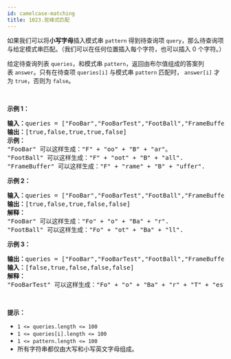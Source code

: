 ```yaml
---
id: camelcase-matching
title: 1023.驼峰式匹配
---
```

如果我们可以将**小写字母**插入模式串 <code>pattern</code> 得到待查询项 <code>query</code>，那么待查询项与给定模式串匹配。（我们可以在任何位置插入每个字符，也可以插入 0 个字符。）

给定待查询列表 <code>queries</code>，和模式串 <code>pattern</code>，返回由布尔值组成的答案列表 <code>answer</code>。只有在待查项 <code>queries[i]</code> 与模式串 <code>pattern</code> 匹配时， <code>answer[i]</code> 才为 <code>true</code>，否则为 <code>false</code>。

 

**示例 1：**


<pre><strong>输入：</strong>queries = [&#34;FooBar&#34;,&#34;FooBarTest&#34;,&#34;FootBall&#34;,&#34;FrameBuffer&#34;,&#34;ForceFeedBack&#34;], pattern = &#34;FB&#34;<br/><strong>输出：</strong>[true,false,true,true,false]<br/><strong>示例：</strong><br/>&#34;FooBar&#34; 可以这样生成：&#34;F&#34; + &#34;oo&#34; + &#34;B&#34; + &#34;ar&#34;。<br/>&#34;FootBall&#34; 可以这样生成：&#34;F&#34; + &#34;oot&#34; + &#34;B&#34; + &#34;all&#34;.<br/>&#34;FrameBuffer&#34; 可以这样生成：&#34;F&#34; + &#34;rame&#34; + &#34;B&#34; + &#34;uffer&#34;.</pre>

**示例 2：**


<pre><strong>输入：</strong>queries = [&#34;FooBar&#34;,&#34;FooBarTest&#34;,&#34;FootBall&#34;,&#34;FrameBuffer&#34;,&#34;ForceFeedBack&#34;], pattern = &#34;FoBa&#34;<br/><strong>输出：</strong>[true,false,true,false,false]<br/><strong>解释：</strong><br/>&#34;FooBar&#34; 可以这样生成：&#34;Fo&#34; + &#34;o&#34; + &#34;Ba&#34; + &#34;r&#34;.<br/>&#34;FootBall&#34; 可以这样生成：&#34;Fo&#34; + &#34;ot&#34; + &#34;Ba&#34; + &#34;ll&#34;.<br/></pre>

**示例 3：**


<pre><strong>输出：</strong>queries = [&#34;FooBar&#34;,&#34;FooBarTest&#34;,&#34;FootBall&#34;,&#34;FrameBuffer&#34;,&#34;ForceFeedBack&#34;], pattern = &#34;FoBaT&#34;<br/><strong>输入：</strong>[false,true,false,false,false]<br/><strong>解释： </strong><br/>&#34;FooBarTest&#34; 可以这样生成：&#34;Fo&#34; + &#34;o&#34; + &#34;Ba&#34; + &#34;r&#34; + &#34;T&#34; + &#34;est&#34;.<br/></pre>

 

**提示：**

- <code>1 &lt;= queries.length &lt;= 100</code>
- <code>1 &lt;= queries[i].length &lt;= 100</code>
- <code>1 &lt;= pattern.length &lt;= 100</code>
- 所有字符串都仅由大写和小写英文字母组成。